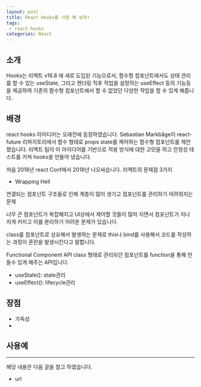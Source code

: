 ```yaml
---
layout: post
title: React Hooks를 사용 해 보자! 
tags:
 - react-hooks
categories: React
---
```


## 소개
Hooks는 리액트 v16.8 에 새로 도입된 기능으로서, 함수형 컴포넌트에서도 상태 관리를 할 수 있는 useState, 그리고 렌더링 직후 작업을 설정하는 useEffect 등의 기능등을 제공하여 기존의 함수형 컴포넌트에서 할 수 없었던 다양한 작업을 할 수 있게 해줍니다.


## 배경
react hooks 아이디어는 오래전에 등장하였습니다. Sebastian Markbåge이 react-future 리파지토리에서 함수 형태로 props state를 제어하는 함수형 컴포넌트를 제안했습니다. 리액트 팀이 이 아이디어를 기반으로 적용 방식에 대한 고민을 하고 안정성 테스트를 거쳐 hooks을 만들어 냈습니다.

처음 2018년 react Conf에서 2018년 나오싸습니다.
리엑트의 문제점 3가지
- Wrapping Hell

연결되는 컴포넌트 구조들로 인해 계층이 많이 생기고 컴포넌트를 관리하기 어려워지는 문제

너무 큰 컴포넌트가 복잡해지고 UI상에서 제어할 것들이 많아 지면서 컴포넌트가 지나치게 커지고 이를 분리하기 어려운 문제가 있습니다.

class를 컴포넌트로 상요해서 발생하는 문제로 this나 bind를 사용해서 코드를 작성하는 과정이 혼란을 발생시킨다고 말합니다.

Functional Component API
class 형태로 관리되던 컴포넌트를  function을 통해 만들수 있게 해주는 API입니다.

- useState(): state관리
- useEffect(): lifecycle관리

## 장점
- 가독성
- 

## 사용예




----
해당 내용은 다음 글을 참고 하였습니다.
- url